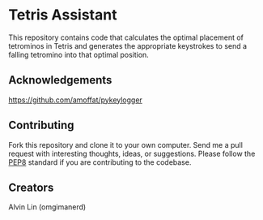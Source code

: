 # Tetris Assistant
This repository contains code that calculates the optimal placement of
tetrominos in Tetris and generates the appropriate keystrokes to send a
falling tetromino into that optimal position.

## Acknowledgements
https://github.com/amoffat/pykeylogger

## Contributing
Fork this repository and clone it to your own computer. Send me a pull request
with interesting thoughts, ideas, or suggestions.
Please follow the [PEP8](http://pep8.org) standard if you are contributing
to the codebase.

## Creators
Alvin Lin (omgimanerd)
